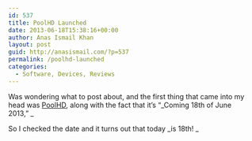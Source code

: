 ```yaml
---
id: 537
title: PoolHD Launched
date: 2013-06-18T15:38:16+00:00
author: Anas Ismail Khan
layout: post
guid: http://anasismail.com/?p=537
permalink: /poolhd-launched
categories:
  - Software, Devices, Reviews
---
```

Was wondering what to post about, and the first thing that came into my head was [PoolHD](http://poolhd.com), along with the fact that it&#8217;s &#8220;_Coming 18th of June 2013,&#8221; _

So I checked the date and it turns out that today _is 18th! _